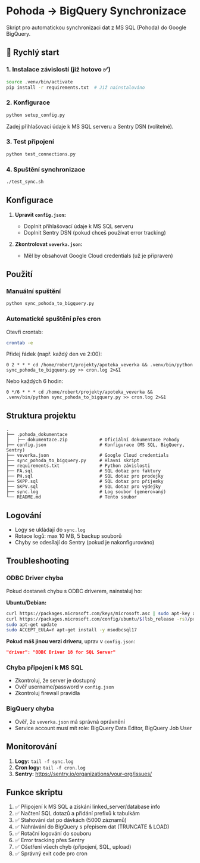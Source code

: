 # Pohoda → BigQuery Synchronizace

Skript pro automatickou synchronizaci dat z MS SQL (Pohoda) do Google BigQuery.

## 🚀 Rychlý start

### 1. Instalace závislostí (již hotovo ✅)
```bash
source .venv/bin/activate
pip install -r requirements.txt  # Již nainstalováno
```

### 2. Konfigurace
```bash
python setup_config.py
```
Zadej přihlašovací údaje k MS SQL serveru a Sentry DSN (volitelné).

### 3. Test připojení
```bash
python test_connections.py
```

### 4. Spuštění synchronizace
```bash
./test_sync.sh
```

## Konfigurace

1. **Upravit `config.json`:**
   - Doplnit přihlašovací údaje k MS SQL serveru
   - Doplnit Sentry DSN (pokud chceš používat error tracking)

2. **Zkontrolovat `veverka.json`:**
   - Měl by obsahovat Google Cloud credentials (už je připraven)

## Použití

### Manuální spuštění
```bash
python sync_pohoda_to_bigquery.py
```

### Automatické spuštění přes cron

Otevři crontab:
```bash
crontab -e
```

Přidej řádek (např. každý den ve 2:00):
```cron
0 2 * * * cd /home/robert/projekty/apoteka_veverka && .venv/bin/python sync_pohoda_to_bigquery.py >> cron.log 2>&1
```

Nebo každých 6 hodin:
```cron
0 */6 * * * cd /home/robert/projekty/apoteka_veverka && .venv/bin/python sync_pohoda_to_bigquery.py >> cron.log 2>&1
```

## Struktura projektu

```
.
├── .pohoda_dokumentace
│   ├── dokumentace.zip            # Oficiální dokumentace Pohody
├── config.json                    # Konfigurace (MS SQL, BigQuery, Sentry)
├── veverka.json                   # Google Cloud credentials
├── sync_pohoda_to_bigquery.py     # Hlavní skript
├── requirements.txt               # Python závislosti
├── FA.sql                         # SQL dotaz pro faktury
├── PH.sql                         # SQL dotaz pro prodejky
├── SKPP.sql                       # SQL dotaz pro příjemky
├── SKPV.sql                       # SQL dotaz pro výdejky
├── sync.log                       # Log soubor (generovaný)
└── README.md                      # Tento soubor
```

## Logování

- Logy se ukládají do `sync.log`
- Rotace logů: max 10 MB, 5 backup souborů
- Chyby se odesílají do Sentry (pokud je nakonfigurováno)

## Troubleshooting

### ODBC Driver chyba
Pokud dostaneš chybu s ODBC driverem, nainstaluj ho:

**Ubuntu/Debian:**
```bash
curl https://packages.microsoft.com/keys/microsoft.asc | sudo apt-key add -
curl https://packages.microsoft.com/config/ubuntu/$(lsb_release -rs)/prod.list | sudo tee /etc/apt/sources.list.d/mssql-release.list
sudo apt-get update
sudo ACCEPT_EULA=Y apt-get install -y msodbcsql17
```

**Pokud máš jinou verzi driveru**, uprav v `config.json`:
```json
"driver": "ODBC Driver 18 for SQL Server"
```

### Chyba připojení k MS SQL
- Zkontroluj, že server je dostupný
- Ověř username/password v `config.json`
- Zkontroluj firewall pravidla

### BigQuery chyba
- Ověř, že `veverka.json` má správná oprávnění
- Service account musí mít role: BigQuery Data Editor, BigQuery Job User

## Monitorování

1. **Logy:** `tail -f sync.log`
2. **Cron logy:** `tail -f cron.log`
3. **Sentry:** https://sentry.io/organizations/your-org/issues/

## Funkce skriptu

1. ✅ Připojení k MS SQL a získání linked_server/database info
2. ✅ Načtení SQL dotazů a přidání prefixů k tabulkám
3. ✅ Stahování dat po dávkách (5000 záznamů)
4. ✅ Nahrávání do BigQuery s přepisem dat (TRUNCATE & LOAD)
5. ✅ Rotační logování do souboru
6. ✅ Error tracking přes Sentry
7. ✅ Ošetření všech chyb (připojení, SQL, upload)
8. ✅ Správný exit code pro cron
